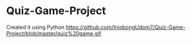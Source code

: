 # Quiz-Game-Project
Created it using Python
https://github.com/IniobongUdom7/Quiz-Game-Project/blob/master/quiz%20game.gif

